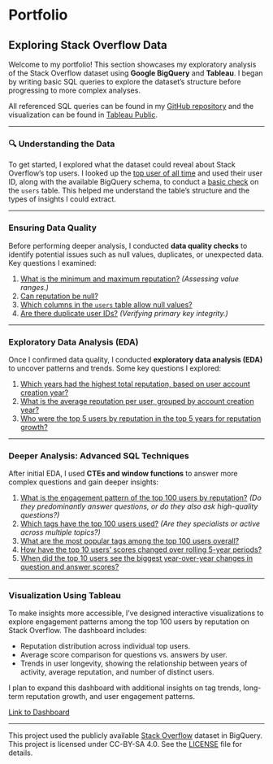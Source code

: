 # Portfolio

## **Exploring Stack Overflow Data**  

Welcome to my portfolio! This section showcases my exploratory analysis of the Stack Overflow dataset using **Google BigQuery** and **Tableau**. I began by writing basic SQL queries to explore the dataset’s structure before progressing to more complex analyses.

All referenced SQL queries can be found in my [GitHub repository](https://github.com/kim-h-l/portfolio-sql/tree/main/stackoverflow) and the visualization can be found in [Tableau Public](https://public.tableau.com/views/StackOverflowDataExploration/StackOverflow).  

---

### **🔍 Understanding the Data**  

To get started, I explored what the dataset could reveal about Stack Overflow’s top users. I looked up the [top user of all time](https://stackoverflow.com/users/22656/jon-skeet) and used their user ID, along with the available BigQuery schema, to conduct a [basic check](https://github.com/kim-h-l/portfolio-sql/blob/main/stackoverflow/001_user_data_exploration.sql) on the `users` table. This helped me understand the table’s structure and the types of insights I could extract.  

---

### **Ensuring Data Quality**  

Before performing deeper analysis, I conducted **data quality checks** to identify potential issues such as null values, duplicates, or unexpected data. Key questions I examined:  

1. [What is the minimum and maximum reputation?](https://github.com/kim-h-l/portfolio-sql/blob/main/stackoverflow/002_dq_reputation_min_max.sql) *(Assessing value ranges.)*  
2. [Can reputation be null?](https://github.com/kim-h-l/portfolio-sql/blob/main/stackoverflow/003_dq_reputation_null.sql)  
3. [Which columns in the `users` table allow null values?](https://github.com/kim-h-l/portfolio-sql/blob/main/stackoverflow/004_dq_user_table_nulls.sql)  
4. [Are there duplicate user IDs?](https://github.com/kim-h-l/portfolio-sql/blob/main/stackoverflow/005_dq_user_id_dupe_check.sql) *(Verifying primary key integrity.)*  

---

### **Exploratory Data Analysis (EDA)**  

Once I confirmed data quality, I conducted **exploratory data analysis (EDA)** to uncover patterns and trends. Some key questions I explored:  

1. [Which years had the highest total reputation, based on user account creation year?](https://github.com/kim-h-l/portfolio-sql/blob/main/stackoverflow/006_eda_reputation_by_year.sql)  
2. [What is the average reputation per user, grouped by account creation year?](https://github.com/kim-h-l/portfolio-sql/blob/main/stackoverflow/007_eda_avg_user_reputation.sql)  
3. [Who were the top 5 users by reputation in the top 5 years for reputation growth?](https://github.com/kim-h-l/portfolio-sql/blob/main/stackoverflow/008_eda_top_users_top_years.sql)  

---

### **Deeper Analysis: Advanced SQL Techniques**  

After initial EDA, I used **CTEs and window functions** to answer more complex questions and gain deeper insights:  

1. [What is the engagement pattern of the top 100 users by reputation?](https://github.com/kim-h-l/portfolio-sql/blob/main/stackoverflow/009_top_100_users_qa.sql) *(Do they predominantly answer questions, or do they also ask high-quality questions?)*  
2. [Which tags have the top 100 users used?](https://github.com/kim-h-l/portfolio-sql/blob/main/stackoverflow/010_top_100_users_tags.sql) *(Are they specialists or active across multiple topics?)*  
3. [What are the most popular tags among the top 100 users overall?](https://github.com/kim-h-l/portfolio-sql/blob/main/stackoverflow/011_top_100_users_top_tags.sql)  
4. [How have the top 10 users’ scores changed over rolling 5-year periods?](https://github.com/kim-h-l/portfolio-sql/blob/main/stackoverflow/012_top_10_users_rolling_scores.sql)  
5. [When did the top 10 users see the biggest year-over-year changes in question and answer scores?](https://github.com/kim-h-l/portfolio-sql/blob/main/stackoverflow/013_top_10_users_yoy_q_a_growth.sql)

---
### **Visualization Using Tableau**

To make insights more accessible, I’ve designed interactive visualizations to explore engagement patterns among the top 100 users by reputation on Stack Overflow. The dashboard includes:

- Reputation distribution across individual top users.
- Average score comparison for questions vs. answers by user.
- Trends in user longevity, showing the relationship between years of activity, average reputation, and number of distinct users.
  
I plan to expand this dashboard with additional insights on tag trends, long-term reputation growth, and user engagement patterns.

[Link to Dashboard](https://public.tableau.com/views/StackOverflowDataExploration/StackOverflow)



___

This project used the publicly available [Stack Overflow](https://console.cloud.google.com/marketplace/product/stack-exchange/stack-overflow) dataset in BigQuery. This project is licensed under CC-BY-SA 4.0. See the [LICENSE](https://github.com/kim-h-l/kim-h-l.github.io/blob/main/LICENSE) file for details.
